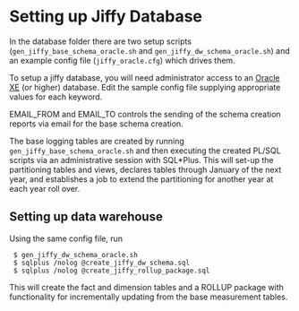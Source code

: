 # Setting up Jiffy Database #

In the database folder there are two setup scripts (`gen_jiffy_base_schema_oracle.sh` and `gen_jiffy_dw_schema_oracle.sh`) and an example config file (`jiffy_oracle.cfg`) which drives them.

To setup a jiffy database, you will need administrator access to an [Oracle XE](http://www.oracle.com/technology/products/database/xe/index.html) (or higher) database. Edit the sample config file supplying appropriate values for each keyword.

EMAIL\_FROM and EMAIL\_TO controls the sending of the schema creation reports via email for the base schema creation.

The base logging tables are created by running `gen_jiffy_base_schema_oracle.sh` and then executing the created PL/SQL scripts via an administrative session with SQL\*Plus. This will set-up the partitioning tables and views, declares tables through January of the next year, and establishes a job to extend the partitioning for another year at each year roll over.

## Setting up data warehouse ##

Using the same config file, run
```
 $ gen_jiffy_dw_schema_oracle.sh
 $ sqlplus /nolog @create_jiffy_dw_schema.sql
 $ sqlplus /nolog @create_jiffy_rollup_package.sql
```

This will create the fact and dimension tables and a ROLLUP package with functionality for incrementally updating from the base measurement tables.